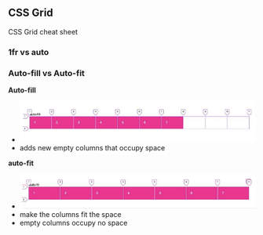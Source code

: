 ## CSS Grid

CSS Grid cheat sheet

### 1fr vs auto

### Auto-fill vs Auto-fit

**Auto-fill**

-   ![922ec503ac8c417fa3ba5fc6153c4e82.png](../922ec503ac8c417fa3ba5fc6153c4e82.png)
-   adds new empty columns that occupy space

**auto-fit**

-   ![a58ffd7243a8a657fdc3b1e5d5a8f655.png](../a58ffd7243a8a657fdc3b1e5d5a8f655.png)
-   make the columns fit the space
-   empty columns occupy no space
